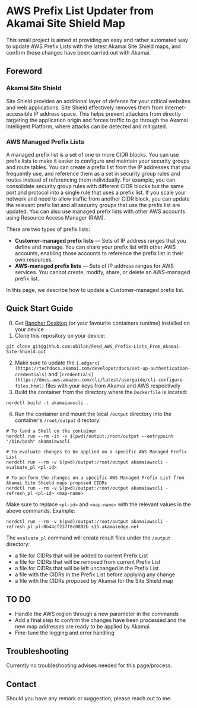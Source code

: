# AWS Prefix List Updater from Akamai Site Shield Map
This small project is aimed at providing an easy and rather automated way to update AWS Prefix Lists with the latest Akamai Site Shield maps, and confirm those changes have been carried out with Akamai.
## Foreword
### Akamai Site Shield
Site Shield provides an additional layer of defense for your critical websites and web applications. Site Shield effectively removes them from Internet-accessible IP address space. This helps prevent attackers from directly targeting the application origin and forces traffic to go through the Akamai Intelligent Platform, where attacks can be detected and mitigated.
### AWS Managed Prefix Lists
A managed prefix list is a set of one or more CIDR blocks. You can use prefix lists to make it easier to configure and maintain your security groups and route tables. You can create a prefix list from the IP addresses that you frequently use, and reference them as a set in security group rules and routes instead of referencing them individually. For example, you can consolidate security group rules with different CIDR blocks but the same port and protocol into a single rule that uses a prefix list. If you scale your network and need to allow traffic from another CIDR block, you can update the relevant prefix list and all security groups that use the prefix list are updated. You can also use managed prefix lists with other AWS accounts using Resource Access Manager (RAM).

There are two types of prefix lists:

- __Customer-managed prefix lists__ — Sets of IP address ranges that you define and manage. You can share your prefix list with other AWS accounts, enabling those accounts to reference the prefix list in their own resources.
- __AWS-managed prefix lists__ — Sets of IP address ranges for AWS services. You cannot create, modify, share, or delete an AWS-managed prefix list.

In this page, we describe how to update a Customer-managed prefix list.
## Quick Start Guide
0. Get [Rancher Desktop](https://rancherdesktop.io/) (or your favourite containers runtime) installed on your device
1. Clone this repository on your device:
```
git clone git@github.com:ob1lan/Feed_AWS_Prefix-Lists_From_Akamai-Site-Shield.git
```
2. Make sure to update the `[.edgerc](https://techdocs.akamai.com/developer/docs/set-up-authentication-credentials)` and `[credentials](https://docs.aws.amazon.com/cli/latest/userguide/cli-configure-files.html)` files with your keys from Akamai and AWS respectively
3. Build the container from the directory where the `Dockerfile` is located:
```
nerdctl build -t akamaiawscli .
```
4. Run the container and mount the local `/output` directory into the container's `/root/output` directory:
```
# To land a Shell on the container
nerdctl run --rm -it -v $(pwd)/output:/root/output --entrypoint "/bin/bash" akamaiawscli

# To evaluate changes to be applied on a specific AWS Managed Prefix List
nerdctl run --rm -v $(pwd)/output:/root/output akamaiawscli -evaluate_pl <pl-id>

# To perform the changes on a specific AWS Managed Prefix List from Akamai Site Shield maps proposed CIDRs
nerdctl run --rm -v $(pwd)/output:/root/output akamaiawscli -refresh_pl <pl-id> <map-name>
```
Make sure to replace `<pl-id>` and `<map-name>` with the relevant values in the above commands.
Example:
```
nerdctl run --rm -v $(pwd)/output:/root/output akamaiawscli -refresh_pl pl-0b44cf237f8c0892b s15.akamaiedge.net
```
The `evaluate_pl` command will create result files under the `/output` directory:
- a file for CIDRs that will be added to current Prefix List
- a file for CIDRs that will be removed from current Prefix List
- a file for CIDRs that will be left unchanged in the Prefix List
- a file with the CIDRs in the Prefix List before applying any change
- a file with the CIDRs proposed by Akamai for the Site Shield map
## TO DO
- Handle the AWS region through a new parameter in the commands
- Add a final step to confirm the changes have been processed and the new map addresses are ready to be applied by Akamai.
- Fine-tune the logging and error handling
## Troubleshooting
Currently no troubleshooting advises needed for this page/process.
## Contact
Should you have any remark or suggestion, please reach out to me.
